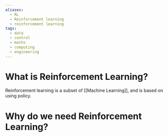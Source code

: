 ```yaml
---
aliases:
  - RL
  - Reinforcement learning
  - reinforcement learning
tags:
  - data
  - control
  - maths
  - computing
  - engineering
---
```

# What is Reinforcement Learning?
Reinforcement learning is a subset of [[Machine Learning]], and is based on using policy. 

# Why do we need Reinforcement Learning?